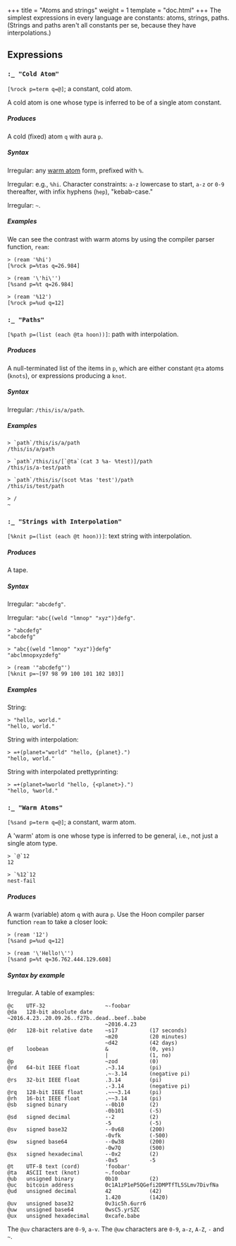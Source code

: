 +++
title = "Atoms and strings"
weight = 1
template = "doc.html"
+++
The simplest expressions in every language are constants:
atoms, strings, paths.  (Strings and paths aren't all constants per
se, because they have interpolations.)

## Expressions

### `:_ "Cold Atom"`

`[%rock p=term q=@]`; a constant, cold atom.

A cold atom is one whose type is inferred to be of a single atom constant.

##### Produces

A cold (fixed) atom `q` with aura `p`.

##### Syntax

Irregular: any [warm atom](#warm) form, prefixed with `%`.

Irregular: e.g., `%hi`.  Character constraints: `a-z`
lowercase to start, `a-z` or `0-9` thereafter, with infix
hyphens (`hep`), "kebab-case."

Irregular: `~`.

##### Examples

We can see the contrast with warm atoms by using the compiler parser function, `ream`:

```
> (ream '%hi')
[%rock p=%tas q=26.984]

> (ream '\'hi\'')
[%sand p=%t q=26.984]

> (ream '%12')
[%rock p=%ud q=12]
```

### `:_ "Paths"`

`[%path p=(list (each @ta hoon))]`: path with interpolation.

##### Produces

A null-terminated list of the items in `p`, which are either constant
`@ta` atoms (`knots`), or expressions producing a `knot`.

##### Syntax

Irregular: `/this/is/a/path`.

##### Examples

```
> `path`/this/is/a/path
/this/is/a/path

> `path`/this/is/[`@ta`(cat 3 %a- %test)]/path
/this/is/a-test/path

> `path`/this/is/(scot %tas 'test')/path
/this/is/test/path

> /
~
```

### `:_ "Strings with Interpolation"`

`[%knit p=(list (each @t hoon))]`: text string with interpolation.

##### Produces

A tape.

##### Syntax

Irregular: `"abcdefg"`.

Irregular: `"abc{(weld "lmnop" "xyz")}defg"`.

```
> "abcdefg"
"abcdefg"

> "abc{(weld "lmnop" "xyz")}defg"
"abclmnopxyzdefg"

> (ream '"abcdefg"')
[%knit p=~[97 98 99 100 101 102 103]]
```

##### Examples

String:

```
> "hello, world."
"hello, world."
```

String with interpolation:

```
> =+(planet="world" "hello, {planet}.")
"hello, world."
```

String with interpolated prettyprinting:

```
> =+(planet=%world "hello, {<planet>}.")
"hello, %world."
```

### `:_ "Warm Atoms"`

`[%sand p=term q=@]`; a constant, warm atom.

A 'warm' atom is one whose type is inferred to be general, i.e., not just a single atom type.

```
> `@`12
12

> `%12`12
nest-fail
```

##### Produces

A warm (variable) atom `q` with aura `p`.  Use the Hoon compiler parser function `ream` to take a closer look:

```
> (ream '12')
[%sand p=%ud q=12]

> (ream '\'Hello!\'')
[%sand p=%t q=36.762.444.129.608]
```

##### Syntax by example

Irregular.  A table of examples:

```
@c    UTF-32                   ~-foobar
@da   128-bit absolute date    ~2016.4.23..20.09.26..f27b..dead..beef..babe
                               ~2016.4.23
@dr   128-bit relative date    ~s17          (17 seconds)
                               ~m20          (20 minutes)
                               ~d42          (42 days)
@f    loobean                  &             (0, yes)
                               |             (1, no)
@p                             ~zod          (0)
@rd   64-bit IEEE float        .~3.14        (pi)
                               .~-3.14       (negative pi)
@rs   32-bit IEEE float        .3.14         (pi)
                               .-3.14        (negative pi)
@rq   128-bit IEEE float       .~~~3.14      (pi)
@rh   16-bit IEEE float        .~~3.14       (pi)
@sb   signed binary            --0b10        (2)
                               -0b101        (-5)
@sd   signed decimal           --2           (2)
                               -5            (-5)
@sv   signed base32            --0v68        (200)
                               -0vfk         (-500)
@sw   signed base64            --0w38        (200)
                               -0w7Q         (500)
@sx   signed hexadecimal       --0x2         (2)
                               -0x5          -5
@t    UTF-8 text (cord)        'foobar'
@ta   ASCII text (knot)        ~.foobar
@ub   unsigned binary          0b10          (2)
@uc   bitcoin address          0c1A1zP1eP5QGefi2DMPTfTL5SLmv7DivfNa
@ud   unsigned decimal         42            (42)
                               1.420         (1420)
@uv   unsigned base32          0v3ic5h.6urr6
@uw   unsigned base64          0wsC5.yrSZC
@ux   unsigned hexadecimal     0xcafe.babe
```

The `@uv` characters are `0-9`, `a-v`.  The `@uw` characters are
`0-9`, `a-z`, `A-Z`, `-` and `~`.
